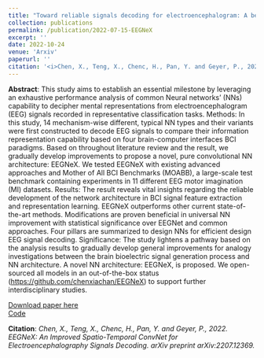```yaml
---
title: "Toward reliable signals decoding for electroencephalogram: A benchmark study to EEGNeX"
collection: publications
permalink: /publication/2022-07-15-EEGNeX
excerpt: ''
date: 2022-10-24
venue: 'Arxiv'
paperurl: ''
citation: '<i>Chen, X., Teng, X., Chenc, H., Pan, Y. and Geyer, P., 2022. Toward reliable signals decoding for electroencephalogram: A benchmark study to EEGNeX. arXiv preprint arXiv:2207.12369.</i>'
---
```


**Abstract**: This study aims to establish an essential milestone by leveraging an exhaustive performance analysis of common Neural networks’ (NNs) capability to decipher mental representations from electroencephalogram (EEG) signals recorded in representative classification tasks. Methods: In this study, 14 mechanism-wise different, typical NN types and their variants were first constructed to decode EEG signals to compare their information representation capability based on four brain-computer interfaces BCI paradigms. Based on throughout literature review and the result, we gradually develop improvements to propose a novel, pure convolutional NN architecture: EEGNeX. We tested EEGNeX with existing advanced approaches and Mother of All BCI Benchmarks (MOABB), a large-scale test benchmark containing experiments in 11 different EEG motor imagination (MI) datasets.  Results: The result reveals vital insights regarding the reliable development of the network architecture in BCI signal feature extraction and representation learning. EEGNeX outperforms other current state-of-the-art methods. Modifications are proven beneficial in universal NN improvement with statistical significance over EEGNet and common approaches. Four pillars are summarized to design NNs for efficient design EEG signal decoding. Significance: The study lightens a pathway based on the analysis results to gradually develop general improvements for analogy investigations between the brain bioelectric signal generation process and NN architecture. A novel NN architecture: EEGNeX, is proposed. We open-sourced all models in an out-of-the-box status (https://github.com/chenxiachan/EEGNeX) to support further interdisciplinary studies.

[Download paper here](https://arxiv.org/abs/2207.12369)<br>
[Code](https://github.com/chenxiachan/EEGNeX)

**Citation**:<i> Chen, X., Teng, X., Chenc, H., Pan, Y. and Geyer, P., 2022. EEGNeX: An Improved Spatio-Temporal ConvNet for Electroencephalography Signals Decoding. arXiv preprint arXiv:2207.12369.</i>
